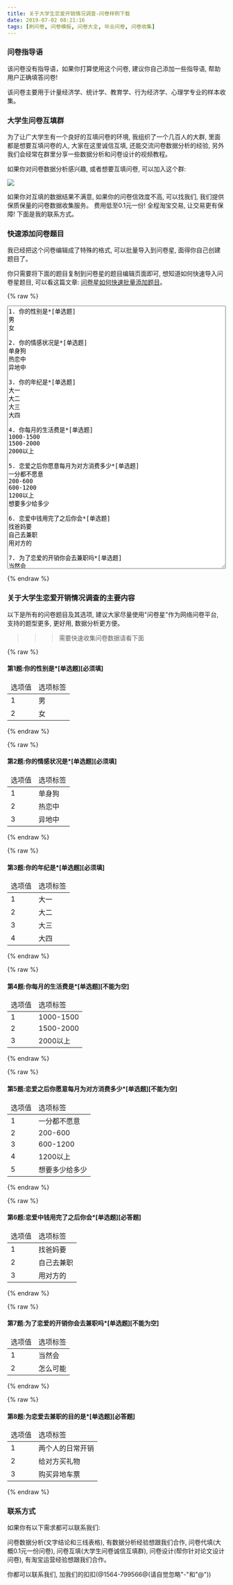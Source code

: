 ```yaml
---
title: 关于大学生恋爱开销情况调查-问卷样例下载
date: 2019-07-02 08:21:16
tags: [刷问卷, 问卷模板, 问卷大全, 毕业问卷, 问卷收集]
---
```


### 问卷指导语

该问卷没有指导语，如果你打算使用这个问卷, 建议你自己添加一些指导语, 帮助用户正确填答问卷!

该问卷主要用于计量经济学、统计学、教育学、行为经济学、心理学专业的样本收集。

<!-- more -->


### 大学生问卷互填群

为了让广大学生有一个良好的互填问卷的环境, 我组织了一个几百人的大群, 里面都是想要互填问卷的人, 大家在这里诚信互填, 
还能交流问卷数据分析的经验, 另外我们会经常在群里分享一些数据分析和问卷设计的视频教程。

如果你对问卷数据分析感兴趣, 或者想要互填问卷, 可以加入这个群:

<img src="/images/问卷互填群二维码.png">

如果你对互填的数据结果不满意, 如果你的问卷信效度不高, 可以找我们, 我们提供保质保量的问卷数据收集服务。 
费用低至0.1元一份! 全程淘宝交易, 让交易更有保障! 下面是我的联系方式。



### 快速添加问卷题目

我已经把这个问卷编辑成了特殊的格式, 可以批量导入到问卷星, 面得你自己创建题目了。

你只需要将下面的题目复制到问卷星的题目编辑页面即可, 想知道如何快速导入问卷星题目, 可以看这篇文章: [问卷星如何快速批量添加题目](https://mlln.cn/2019/06/01/%E9%97%AE%E5%8D%B7%E6%98%9F%E5%A6%82%E4%BD%95%E5%BF%AB%E9%80%9F%E6%B7%BB%E5%8A%A0%E6%89%B9%E9%87%8F%E9%A2%98%E7%9B%AE/index.html)。

{% raw %}
<textarea rows="40" style="width: 100%;">1. 你的性别是*[单选题]
男
女

2. 你的情感状况是*[单选题]
单身狗
热恋中
异地中

3. 你的年纪是*[单选题]
大一
大二
大三
大四

4. 你每月的生活费是*[单选题]
1000-1500
1500-2000
2000以上

5. 恋爱之后你愿意每月为对方消费多少*[单选题]
一分都不愿意
200-600
600-1200
1200以上
想要多少给多少

6. 恋爱中钱用完了之后你会*[单选题]
找爸妈要
自己去兼职
用对方的

7. 为了恋爱的开销你会去兼职吗*[单选题]
当然会
怎么可能

8. 为恋爱去兼职的目的是*[单选题]
两个人的日常开销
给对方买礼物
购买异地车票</textarea>
{% endraw %}

### 关于大学生恋爱开销情况调查的主要内容

以下是所有的问卷题目及其选项, 建议大家尽量使用"问卷星"作为网络问卷平台, 支持的题型更多, 更好用, 数据分析更方便。

>>> 需要快速收集问卷数据请看下面


{% raw %}
<div class="qitem">
<h4>第1题:你的性别是*[单选题][必须填]</h4>

<table class="table">
<thead>
<tr><td>选项值</td><td>选项标签</td></tr>
</thead>
<tbody>
<tr><td>1</td><td>男</td></tr>
<tr><td>2</td><td>女</td></tr>
</tbody>
</table>

</div>
{% endraw %}


{% raw %}
<div class="qitem">
<h4>第2题:你的情感状况是*[单选题][必须填]</h4>

<table class="table">
<thead>
<tr><td>选项值</td><td>选项标签</td></tr>
</thead>
<tbody>
<tr><td>1</td><td>单身狗</td></tr>
<tr><td>2</td><td>热恋中</td></tr>
<tr><td>3</td><td>异地中</td></tr>
</tbody>
</table>

</div>
{% endraw %}


{% raw %}
<div class="qitem">
<h4>第3题:你的年纪是*[单选题][必须填]</h4>

<table class="table">
<thead>
<tr><td>选项值</td><td>选项标签</td></tr>
</thead>
<tbody>
<tr><td>1</td><td>大一</td></tr>
<tr><td>2</td><td>大二</td></tr>
<tr><td>3</td><td>大三</td></tr>
<tr><td>4</td><td>大四</td></tr>
</tbody>
</table>

</div>
{% endraw %}


{% raw %}
<div class="qitem">
<h4>第4题:你每月的生活费是*[单选题][不能为空]</h4>

<table class="table">
<thead>
<tr><td>选项值</td><td>选项标签</td></tr>
</thead>
<tbody>
<tr><td>1</td><td>1000-1500</td></tr>
<tr><td>2</td><td>1500-2000</td></tr>
<tr><td>3</td><td>2000以上</td></tr>
</tbody>
</table>

</div>
{% endraw %}


{% raw %}
<div class="qitem">
<h4>第5题:恋爱之后你愿意每月为对方消费多少*[单选题][不能为空]</h4>

<table class="table">
<thead>
<tr><td>选项值</td><td>选项标签</td></tr>
</thead>
<tbody>
<tr><td>1</td><td>一分都不愿意</td></tr>
<tr><td>2</td><td>200-600</td></tr>
<tr><td>3</td><td>600-1200</td></tr>
<tr><td>4</td><td>1200以上</td></tr>
<tr><td>5</td><td>想要多少给多少</td></tr>
</tbody>
</table>

</div>
{% endraw %}


{% raw %}
<div class="qitem">
<h4>第6题:恋爱中钱用完了之后你会*[单选题][必答题]</h4>

<table class="table">
<thead>
<tr><td>选项值</td><td>选项标签</td></tr>
</thead>
<tbody>
<tr><td>1</td><td>找爸妈要</td></tr>
<tr><td>2</td><td>自己去兼职</td></tr>
<tr><td>3</td><td>用对方的</td></tr>
</tbody>
</table>

</div>
{% endraw %}


{% raw %}
<div class="qitem">
<h4>第7题:为了恋爱的开销你会去兼职吗*[单选题][不能为空]</h4>

<table class="table">
<thead>
<tr><td>选项值</td><td>选项标签</td></tr>
</thead>
<tbody>
<tr><td>1</td><td>当然会</td></tr>
<tr><td>2</td><td>怎么可能</td></tr>
</tbody>
</table>

</div>
{% endraw %}


{% raw %}
<div class="qitem">
<h4>第8题:为恋爱去兼职的目的是*[单选题][必答题]</h4>

<table class="table">
<thead>
<tr><td>选项值</td><td>选项标签</td></tr>
</thead>
<tbody>
<tr><td>1</td><td>两个人的日常开销</td></tr>
<tr><td>2</td><td>给对方买礼物</td></tr>
<tr><td>3</td><td>购买异地车票</td></tr>
</tbody>
</table>

</div>
{% endraw %}



<!-- ---
title: 心理教育医学的问卷免费下载
date: 2019-05-23 08:59:15
tags: [问卷星, 问卷网, 问卷下载, 问卷互填, 问卷设计, 问卷模板, 毕业问卷, 问卷数据分析, 问卷代填, ]
--- -->

### 联系方式
 
如果你有以下需求都可以联系我们:

问卷数据分析(文字结论和三线表格), 有数据分析经验想跟我们合作, 问卷代填(大概0.1元一份问卷), 问卷互填(大学生问卷诚信互填群), 问卷设计(帮你针对论文设计问卷), 有淘宝运营经验想跟我们合作。

你都可以联系我们, 加我们的扣扣(@1564-799566@(请自觉忽略"-"和"@"))
